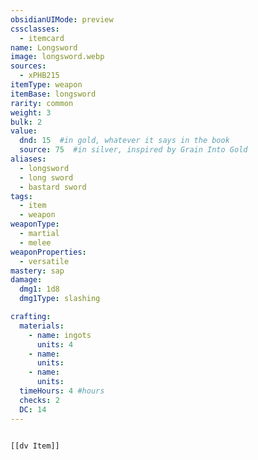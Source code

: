 ```yaml
---
obsidianUIMode: preview
cssclasses:
  - itemcard
name: Longsword
image: longsword.webp
sources:
  - xPHB215
itemType: weapon
itemBase: longsword
rarity: common
weight: 3
bulk: 2
value:
  dnd: 15  #in gold, whatever it says in the book
  source: 75  #in silver, inspired by Grain Into Gold
aliases:
  - longsword
  - long sword
  - bastard sword
tags:
  - item
  - weapon
weaponType:
  - martial
  - melee
weaponProperties:
  - versatile
mastery: sap
damage:
  dmg1: 1d8
  dmg1Type: slashing

crafting:
  materials:
    - name: ingots
      units: 4
    - name:
      units:
    - name:
      units:
  timeHours: 4 #hours
  checks: 2
  DC: 14
---
```


```meta-bind-embed

[[dv Item]]

```